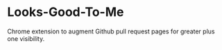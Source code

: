 Looks-Good-To-Me
================

Chrome extension to augment Github pull request pages for greater plus one visibility.